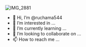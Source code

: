 ![IMG_2881](https://user-images.githubusercontent.com/121385855/209481566-00bc71c1-3ea0-4c89-8a1d-f4dc64f22853.JPG)
- 👋 Hi, I’m @ruchama544
- 👀 I’m interested in ...
- 🌱 I’m currently learning ...
- 💞️ I’m looking to collaborate on ...
- 📫 How to reach me ...

<!---
ruchama544/ruchama544 is a ✨ special ✨ repository because its `README.md` (this file) appears on your GitHub profile.
You can click the Preview link to take a look at your changes.
--->
